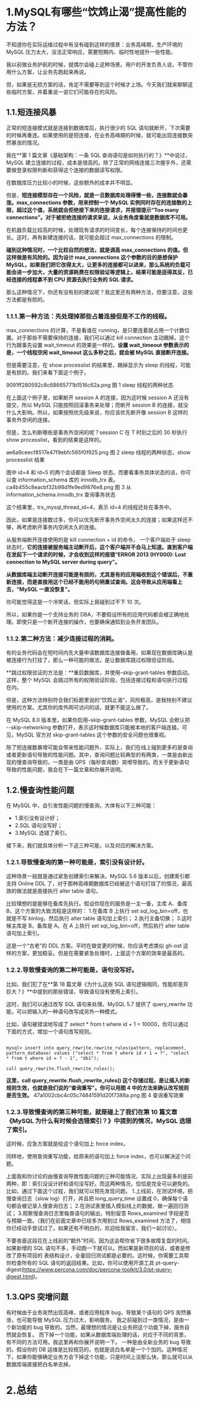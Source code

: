 # 1.MySQL有哪些“饮鸩止渴”提高性能的方法？

不知道你在实际运维过程中有没有碰到这样的情景：业务高峰期，生产环境的 MySQL 压力太大，没法正常响应，需要短期内、临时性地提升一些性能。

我以前做业务护航的时候，就偶尔会碰上这种场景。用户的开发负责人说，不管你用什么方案，让业务先跑起来再说。

但，如果是无损方案的话，肯定不需要等到这个时候才上场。今天我们就来聊聊这些临时方案，并着重说一说它们可能存在的风险。

## 1.1.短连接风暴
正常的短连接模式就是连接到数据库后，执行很少的 SQL 语句就断开，下次需要的时候再重连。如果使用的是短连接，在业务高峰期的时候，就可能出现连接数突然暴涨的情况。

我在**第 1 篇文章《基础架构：一条 SQL 查询语句是如何执行的？》**中说过，MySQL 建立连接的过程，成本是很高的。除了正常的网络连接三次握手外，还需要做登录权限判断和获得这个连接的数据读写权限。

在数据库压力比较小的时候，这些额外的成本并不明显。

但是，**短连接模型存在一个风险，就是一旦数据库处理得慢一些，连接数就会暴涨。max_connections 参数，用来控制一个 MySQL 实例同时存在的连接数的上限，超过这个值，系统就会拒绝接下来的连接请求，并报错提示“Too many connections”。对于被拒绝连接的请求来说，从业务角度看就是数据库不可用。**

在机器负载比较高的时候，处理现有请求的时间变长，每个连接保持的时间也更长。这时，再有新建连接的话，就可能会超过 max_connections 的限制。

**碰到这种情况时，一个比较自然的想法，就是调高 max_connections 的值。但这样做是有风险的。因为设计 max_connections 这个参数的目的是想保护 MySQL，如果我们把它改得太大，让更多的连接都可以进来，那么系统的负载可能会进一步加大，大量的资源耗费在权限验证等逻辑上，结果可能是适得其反，已经连接的线程拿不到 CPU 资源去执行业务的 SQL 请求。**

那么这种情况下，你还有没有别的建议呢？我这里还有两种方法，但要注意，这些方法都是有损的。

### 1.1.1.第一种方法：先处理掉那些占着连接但是不工作的线程。

max_connections 的计算，不是看谁在 running，是只要连着就占用一个计数位置。对于那些不需要保持的连接，我们可以通过 kill connection 主动踢掉。这个行为跟事先设置 wait_timeout 的效果是一样的。**设置 wait_timeout 参数表示的是，一个线程空闲 wait_timeout 这么多秒之后，就会被 MySQL 直接断开连接。**

但是需要注意，在 show processlist 的结果里，踢掉显示为 sleep 的线程，可能是有损的。我们来看下面这个例子。

9091ff280592c8c68665771b1516c62a.png
图 1 sleep 线程的两种状态

在上面这个例子里，如果断开 session A 的连接，因为这时候 session A 还没有提交，所以 MySQL 只能按照回滚事务来处理；而断开 session B 的连接，就没什么大影响。所以，如果按照优先级来说，你应该优先断开像 session B 这样的事务外空闲的连接。

但是，怎么判断哪些是事务外空闲的呢？session C 在 T 时刻之后的 30 秒执行 show processlist，看到的结果是这样的。

ae6a9ceecf8517e47f9ebfc565f0f925.png
图 2 sleep 线程的两种状态，show processlist 结果

图中 id=4 和 id=5 的两个会话都是 Sleep 状态。而要看事务具体状态的话，你可以查 information_schema 库的 innodb_trx 表。
ca4b455c8eacbf32b98d1fe9ed9876e8.png
图 3 从 information_schema.innodb_trx 查询事务状态

这个结果里，trx_mysql_thread_id=4，表示 id=4 的线程还处在事务中。

因此，如果是连接数过多，你可以优先断开事务外空闲太久的连接；如果这样还不够，再考虑断开事务内空闲太久的连接。

从服务端断开连接使用的是 kill connection + id 的命令， 一个客户端处于 sleep 状态时，**它的连接被服务端主动断开后，这个客户端并不会马上知道。直到客户端在发起下一个请求的时候，才会收到这样的报错“ERROR 2013 (HY000): Lost connection to MySQL server during query”。**

**从数据库端主动断开连接可能是有损的，尤其是有的应用端收到这个错误后，不重新连接，而是直接用这个已经不能用的句柄重试查询。这会导致从应用端看上去，“MySQL 一直没恢复”。**

你可能觉得这是一个冷笑话，但实际上我碰到过不下 10 次。

所以，如果你是一个支持业务的 DBA，不要假设所有的应用代码都会被正确地处理。即使只是一个断开连接的操作，也要确保通知到业务开发团队。

### 1.1.2.第二种方法：减少连接过程的消耗。

有的业务代码会在短时间内先大量申请数据库连接做备用，如果现在数据库确认是被连接行为打挂了，那么一种可能的做法，是让数据库跳过权限验证阶段。

**跳过权限验证的方法是：**重启数据库，并使用–skip-grant-tables 参数启动。这样，整个 MySQL 会跳过所有的权限验证阶段，包括连接过程和语句执行过程在内。

但是，这种方法特别符合我们标题里说的“饮鸩止渴”，风险极高，是我特别不建议使用的方案。尤其你的库外网可访问的话，就更不能这么做了。

在 MySQL 8.0 版本里，如果你启用–skip-grant-tables 参数，MySQL 会默认把 --skip-networking 参数打开，表示这时候数据库只能被本地的客户端连接。可见，MySQL 官方对 skip-grant-tables 这个参数的安全问题也很重视。

除了短连接数暴增可能会带来性能问题外，实际上，我们在线上碰到更多的是查询或者更新语句导致的性能问题。其中，查询问题比较典型的有两类，一类是由新出现的慢查询导致的，一类是由 QPS（每秒查询数）突增导致的。而关于更新语句导致的性能问题，我会在下一篇文章和你展开说明。


## 1.2.慢查询性能问题

在 MySQL 中，会引发性能问题的慢查询，大体有以下三种可能：
* 1.索引没有设计好；
* 2.SQL 语句没写好；
* 3.MySQL 选错了索引。

接下来，我们就具体分析一下这三种可能，以及对应的解决方案。

### 1.2.1.导致慢查询的第一种可能是，索引没有设计好。
这种场景一般就是通过紧急创建索引来解决。MySQL 5.6 版本以后，创建索引都支持 Online DDL 了，对于那种高峰期数据库已经被这个语句打挂了的情况，最高效的做法就是直接执行 alter table 语句。

比较理想的是能够在备库先执行。假设你现在的服务是一主一备，主库 A、备库 B，这个方案的大致流程是这样的：
1.在备库 B 上执行 set sql_log_bin=off，也就是不写 binlog，然后执行 alter table 语句加上索引；
2.执行主备切换；
3.这时候主库是 B，备库是 A。在 A 上执行 set sql_log_bin=off，然后执行 alter table 语句加上索引。

这是一个“古老”的 DDL 方案。平时在做变更的时候，你应该考虑类似 gh-ost 这样的方案，更加稳妥。但是在需要紧急处理时，上面这个方案的效率是最高的。

### 1.2.2.导致慢查询的第二种可能是，语句没写好。
比如，我们犯了在**第 18 篇文章《为什么这些 SQL 语句逻辑相同，性能却差异巨大？》**中提到的那些错误，导致语句没有使用上索引。

这时，我们可以通过改写 SQL 语句来处理。MySQL 5.7 提供了 query_rewrite 功能，可以把输入的一种语句改写成另外一种模式。

比如，语句被错误地写成了 select * from t where id + 1 = 10000，你可以通过下面的方式，增加一个语句改写规则。


```

mysql> insert into query_rewrite.rewrite_rules(pattern, replacement, pattern_database) values ("select * from t where id + 1 = ?", "select * from t where id = ? - 1", "db1");

call query_rewrite.flush_rewrite_rules();
```
**这里，call query_rewrite.flush_rewrite_rules() 这个存储过程，是让插入的新规则生效，也就是我们说的“查询重写”。你可以用图 4 中的方法来确认改写规则是否生效。**
47a1002cbc4c05c74841591d20f7388a.png
图 4 查询重写效果

### 1.2.3.导致慢查询的第三种可能，就是碰上了我们在第 10 篇文章《MySQL 为什么有时候会选错索引？》中提到的情况，MySQL 选错了索引。

这时候，应急方案就是给这个语句加上 force index。

同样地，使用查询重写功能，给原来的语句加上 force index，也可以解决这个问题。

上面我和你讨论的由慢查询导致性能问题的三种可能情况，实际上出现最多的是前两种，即：索引没设计好和语句没写好。而这两种情况，恰恰是完全可以避免的。比如，通过下面这个过程，我们就可以预先发现问题。
1.上线前，在测试环境，把慢查询日志（slow log）打开，并且把 long_query_time 设置成 0，确保每个语句都会被记录入慢查询日志；
2.在测试表里插入模拟线上的数据，做一遍回归测试；
3.观察慢查询日志里每类语句的输出，特别留意 Rows_examined 字段是否与预期一致。（我们在前面文章中已经多次用到过 Rows_examined 方法了，相信你已经动手尝试过了。如果还有不明白的，欢迎给我留言，我们一起讨论）。

不要吝啬这段花在上线前的“额外”时间，因为这会帮你省下很多故障复盘的时间。如果新增的 SQL 语句不多，手动跑一下就可以。而如果是新项目的话，或者是修改了原有项目的 表结构设计，全量回归测试都是必要的。这时候，你需要工具帮你检查所有的 SQL 语句的返回结果。比如，你可以使用开源工具 pt-query-digest(https://www.percona.com/doc/percona-toolkit/3.0/pt-query-digest.html)。

## 1.3.QPS 突增问题
有时候由于业务突然出现高峰，或者应用程序 bug，导致某个语句的 QPS 突然暴涨，也可能导致 MySQL 压力过大，影响服务。
我之前碰到过一类情况，是由一个新功能的 bug 导致的。当然，最理想的情况是让业务把这个功能下掉，服务自然就会恢复。
而下掉一个功能，如果从数据库端处理的话，对应于不同的背景，有不同的方法可用。我这里再和你展开说明一下。
一种是由全新业务的 bug 导致的。假设你的 DB 运维是比较规范的，也就是说白名单是一个个加的。这种情况下，如果你能够确定业务方会下掉这个功能，只是时间上没那么快，那么就可以从数据库端直接把白名单去掉。
# 2.总结